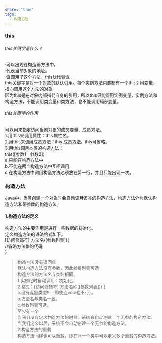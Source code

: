 ```yaml
---
share: "true"
tags:
  - 构造方法
---
```

### this  
###### this关键字是什么？  
·可以出现在构造器方法中。  
·代表当前对象的地址。  
·谁调用了这个方法，this就代表谁。  
this关键字是对一个对象的默认引用。每个实例方法内部都有一个this引用变量，指向调用这个方法的对象  
因为this是在对象内部指代自身的引用，所以this只能调用实例变量、实例方法和构造方法，不能调用类变量和类方法，也不能调用局部变量。  
###### this关键字的作用  
可以用来指定访问当前对象的成员变量、成员方法。  
1.用this来调用属性：this.属性名。  
2.用this来调用成员方法：this.成员方法，this可省略。  
3.用this调用本类的构造方法：  
this([参数1，参数2])  
a.只能在构造方法中  
b.不能在两个构造方法中互相调用  
c.在构造方法中调用构造方法必须放在第一行，并且只能出现一次。  
### 构造方法  
Java中，当类创建一个对象时会自动调用该类的构造方法，构造方法分为默认构造方法和带参数的构造方法。  
#### 1.构造方法的定义  
构造方法的主要作用是进行一些数据的初始化。  
定义构造方法的语法格式如下。  
[访问修饰符] 方法名([参数列表]){  
//省略方法体的代码  
}  
>构造方法没有返回值  
>默认构造方法没有参数，因此参数列表可选  
>构造方法的方法名与类名相同。  
1.实例化时自动调用：初始化。  
2.格式：[访问修饰符] 方法名称([参数列表]){ }  
a.没有返回类型!!!（即使连void也不行）。  
b.方法名与类名一致。  
c.参数列表可选。  
至少有一个  
当我们没有定义构造方法的时候，系统会自动创建一个无参的构造方法。  
当我们定义以后，系统不会自动创建一个无参的构造方法。  
2.构造方法的重载  
构造方法同样也可以重载，即在同一个类中可以定义多个重载的构造方法。  
